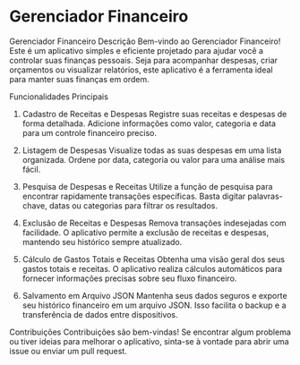 # Gerenciador Financeiro 

Gerenciador Financeiro
Descrição
Bem-vindo ao Gerenciador Financeiro! Este é um aplicativo simples e eficiente projetado para ajudar você a controlar suas finanças pessoais. Seja para acompanhar despesas, criar orçamentos ou visualizar relatórios, este aplicativo é a ferramenta ideal para manter suas finanças em ordem.


 Funcionalidades Principais
1. Cadastro de Receitas e Despesas
Registre suas receitas e despesas de forma detalhada. Adicione informações como valor, categoria e data para um controle financeiro preciso.

2. Listagem de Despesas
Visualize todas as suas despesas em uma lista organizada. Ordene por data, categoria ou valor para uma análise mais fácil.

3. Pesquisa de Despesas e Receitas
Utilize a função de pesquisa para encontrar rapidamente transações específicas. Basta digitar palavras-chave, datas ou categorias para filtrar os resultados.

4. Exclusão de Receitas e Despesas
Remova transações indesejadas com facilidade. O aplicativo permite a exclusão de receitas e despesas, mantendo seu histórico sempre atualizado.

5. Cálculo de Gastos Totais e Receitas
Obtenha uma visão geral dos seus gastos totais e receitas. O aplicativo realiza cálculos automáticos para fornecer informações precisas sobre seu fluxo financeiro.

6. Salvamento em Arquivo JSON
Mantenha seus dados seguros e exporte seu histórico financeiro em um arquivo JSON. Isso facilita o backup e a transferência de dados entre dispositivos.


Contribuições
Contribuições são bem-vindas! Se encontrar algum problema ou tiver ideias para melhorar o aplicativo, sinta-se à vontade para abrir uma issue ou enviar um pull request.
